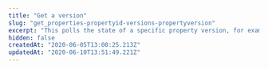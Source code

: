 ```yaml
---
title: "Get a version"
slug: "get_properties-propertyid-versions-propertyversion"
excerpt: "This polls the state of a specific property version, for example to check its activation status. When specifying `Accept: text/xml`, this operation provides the Akamai _metadata_ configuration data that's distributed to edge servers when the property version is activated. This XML data encapsulates the property version's component rules and hostnames, and is available on a read-only basis. Contact your Akamai representative if you need help interpreting it."
hidden: false
createdAt: "2020-06-05T13:00:25.213Z"
updatedAt: "2020-06-10T13:51:49.221Z"
---
```

